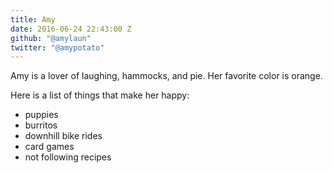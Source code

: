 ```yaml
---
title: Amy
date: 2016-06-24 22:43:00 Z
github: "@amylaun"
twitter: "@amypotato"
---
```


Amy is a lover of laughing, hammocks, and pie. Her favorite color is orange.

Here is a list of things that make her happy:
* puppies
* burritos
* downhill bike rides
* card games
* not following recipes

